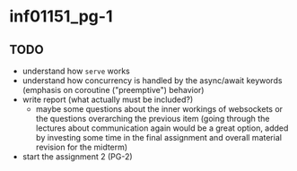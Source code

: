 # inf01151_pg-1

## TODO
- understand how ```serve``` works
- understand how concurrency is handled by the async/await keywords (emphasis on coroutine ("preemptive") behavior)
- write report (what actually must be included?)
    - maybe some questions about the inner workings of websockets or the questions overarching the previous item (going through the lectures about communication again would be a great option, added by investing some time in the final assignment and overall material revision for the midterm)
- start the assignment 2 (PG-2)
